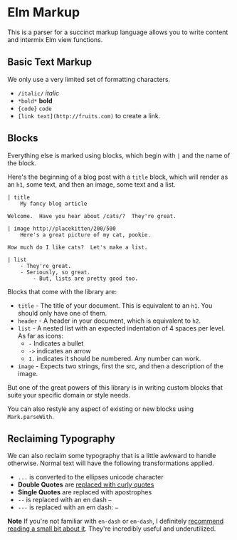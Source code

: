# Elm Markup

This is a parser for a succinct markup language allows you to write content and intermix Elm view functions.


## Basic Text Markup

We only use a very limited set of formatting characters.

- `/italic/` _italic_
- `*bold*` **bold**
- `{code}` `code`
- `[link text](http://fruits.com)` to create a link.


## Blocks

Everything else is marked using blocks, which begin with `|` and the name of the block.

Here's the beginning of a blog post with a `title` block, which will render as an `h1`, some text, and then an image, some text and a list.

```
| title
    My fancy blog article

Welcome.  Have you hear about /cats/?  They're great.

| image http://placekitten/200/500
    Here's a great picture of my cat, pookie.

How much do I like cats?  Let's make a list.

| list
    - They're great.
    - Seriously, so great.
        - But, lists are pretty good too.

```

Blocks that come with the library are:

- `title` - The title of your document.  This is equivalent to an `h1`.  You should only have one of them.
- `header` - A header in your document, which is equivalent to `h2`.
- `list` - A nested list with an expected indentation of 4 spaces per level. As far as icons:
    - `-` Indicates a bullet
    - `->` indicates an arrow
    - `1.` indicates it should be numbered.  Any number can work.
- `image` - Expects two strings, first the src, and then a description of the image.

But one of the great powers of this library is in writing custom blocks that suite your specific domain or style needs.

You can also restyle any aspect of existing or new blocks using `Mark.parseWith`.


## Reclaiming Typography

We can also reclaim some typography that is a little awkward to handle otherwise.  Normal text will have the following transformations applied.

- `...` is converted to the ellipses unicode character
- **Double Quotes** are [replaced with curly quotes](https://practicaltypography.com/straight-and-curly-quotes.html)
- **Single Quotes** are replaced with apostrophes
- `--` is replaced with an en dash `–`
- `---` is replaced with an em dash: `—`

**Note** If you're not familiar with `en-dash` or `em-dash`, I definitely [recommend reading a small bit about it](https://practicaltypography.com/hyphens-and-dashes.html).  They're incredibly useful and underutilized. 



